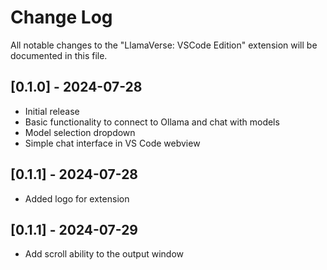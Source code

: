 # Change Log

All notable changes to the "LlamaVerse: VSCode Edition" extension will be documented in this file.

## [0.1.0] - 2024-07-28

- Initial release
- Basic functionality to connect to Ollama and chat with models
- Model selection dropdown
- Simple chat interface in VS Code webview

## [0.1.1] - 2024-07-28

- Added logo for extension

## [0.1.1] - 2024-07-29

- Add scroll ability to the output window